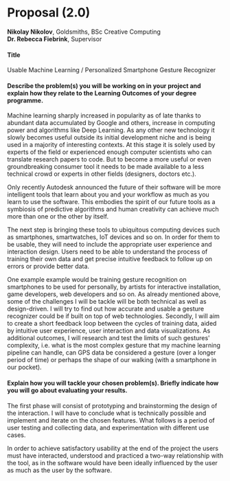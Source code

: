 # Proposal (2.0)
**Nikolay Nikolov**, Goldsmiths, BSc Creative Computing  
**Dr. Rebecca Fiebrink**, Supervisor

#### Title
Usable Machine Learning / Personalized Smartphone Gesture Recognizer

#### Describe the problem(s) you will be working on in your project and explain how they relate to the Learning Outcomes of your degree programme.

Machine learning sharply increased in popularity as of late thanks to abundant data accumulated by Google and others, increase in computing power and algorithms like Deep Learning. As any other new technology it slowly becomes useful outside its initial development niche and is being used in a majority of interesting contexts. At this stage it is solely used by experts of the field or experienced enough computer scientists who can translate research papers to code. But to become a more useful or even groundbreaking consumer tool it needs to be made available to a less technical crowd or experts in other fields (designers, doctors etc.).

Only recently Autodesk announced the future of their software will be more intelligent tools that learn about you and your workflow as much as you learn to use the software. This embodies the spirit of our future tools as a symbiosis of predictive algorithms and human creativity can achieve much more than one or the other by itself.

The next step is bringing these tools to ubiquitous computing devices such as smartphones, smartwatches, IoT devices and so on. In order for them to be usable, they will need to include the appropriate user experience and interaction design. Users need to be able to understand the process of training their own data and get precise intuitive feedback to follow up on errors or provide better data.

One example example would be training gesture recognition on smartphones to be used for personally, by artists for interactive installation, game developers, web developers and so on. As already mentioned above, some of the challenges I will be tackle will be both technical as well as design-driven. I will try to find out how accurate and usable a gesture recognizer could be if built on top of web technologies. Secondly, I will aim to create a short feedback loop between the cycles of training data, aided by intuitive user experience, user interaction and data visualizations. As additional outcomes, I will research and test the limits of such gestures' complexity, i.e. what is the most complex gesture that my machine learning pipeline can handle, can GPS data be considered a gesture (over a longer period of time) or perhaps the shape of our walking (with a smartphone in our pocket).

#### Explain how you will tackle your chosen problem(s). Briefly indicate how you will go about evaluating your results.
The first phase will consist of prototyping and brainstorming the design of the interaction. I will have to conclude what is technically possible and implement and iterate on the chosen features. What follows is a period of user testing and collecting data, and experimentation with different use cases.

In order to achieve satisfactory usability at the end of the project the users must have interacted, understood and practiced a two-way relationship with the tool, as in the software would have been ideally influenced by the user as much as the user by the software. 

